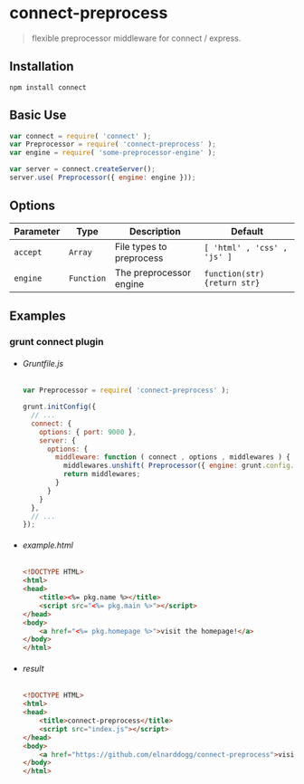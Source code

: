connect-preprocess
==================

> flexible preprocessor middleware for connect / express.

Installation
------------
    npm install connect

Basic Use
---------
```javascript
var connect = require( 'connect' );
var Preprocessor = require( 'connect-preprocess' );
var engine = require( 'some-preprocessor-engine' );

var server = connect.createServer();
server.use( Preprocessor({ engine: engine }));
```

Options
-------
| Parameter | Type | Description | Default |
| --------- | ---- | ----------- | ------- |
| `accept` | `Array` | File types to preprocess | `[ 'html' , 'css' , 'js' ]` |
| `engine` | `Function` | The preprocessor engine | `function(str){return str}` |

Examples
--------

### grunt connect plugin

* ###### Gruntfile.js
    ```javascript
    var Preprocessor = require( 'connect-preprocess' );

    grunt.initConfig({
      // ...
      connect: {
        options: { port: 9000 },
        server: {
          options: {
            middleware: function ( connect , options , middlewares ) {
              middlewares.unshift( Preprocessor({ engine: grunt.config.process }));
              return middlewares;
            }
          }
        }
      },
      // ...
    });
    ```

* ###### example.html
    ```html
    <!DOCTYPE HTML>
    <html>
    <head>
        <title><%= pkg.name %></title>
        <script src="<%= pkg.main %>"></script>
    </head>
    <body>
        <a href="<%= pkg.homepage %>">visit the homepage!</a>
    </body>
    </html>
    ```

* ###### result
    ```html
    <!DOCTYPE HTML>
    <html>
    <head>
        <title>connect-preprocess</title>
        <script src="index.js"></script>
    </head>
    <body>
        <a href="https://github.com/elnarddogg/connect-preprocess">visit the homepage!</a>
    </body>
    </html>
    ```
